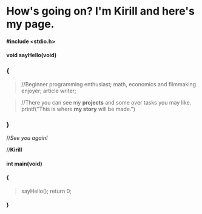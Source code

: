 # How's going on? I'm Kirill and here's my page.
#### #include <stdio.h>
#### void sayHello(void)
### {
>//Beginner programming enthusiast; math, economics and filmmaking enjoyer; article writer;

>//There you can see my **projects** and some over tasks you may like.
printf("This is where **my story** will be made.")
### }
//*See you again!*

//**Kirill**
#### int main(void)
#### {
>sayHello();
return 0;
#### }
